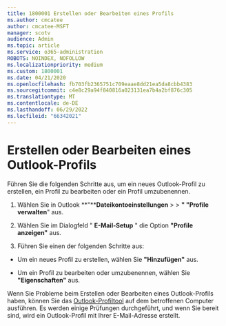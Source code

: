 ```yaml
---
title: 1800001 Erstellen oder Bearbeiten eines Profils
ms.author: cmcatee
author: cmcatee-MSFT
manager: scotv
audience: Admin
ms.topic: article
ms.service: o365-administration
ROBOTS: NOINDEX, NOFOLLOW
ms.localizationpriority: medium
ms.custom: 1800001
ms.date: 04/21/2020
ms.openlocfilehash: fb703fb2365751c709eaae8dd21ea5da8cbb4383
ms.sourcegitcommit: c4e8c29a94f840816a023131ea7b4a2bf876c305
ms.translationtype: MT
ms.contentlocale: de-DE
ms.lasthandoff: 06/29/2022
ms.locfileid: "66342021"
---
```

# <a name="create-or-edit-an-outlook-profile"></a>Erstellen oder Bearbeiten eines Outlook-Profils

Führen Sie die folgenden Schritte aus, um ein neues Outlook-Profil zu erstellen, ein Profil zu bearbeiten oder ein Profil umzubenennen.
  
1. Wählen Sie in Outlook **"****Dateikontoeinstellungen** \> \> **" "Profile verwalten**" aus.
    
2. Wählen Sie im Dialogfeld " **E-Mail-Setup** " die Option **"Profile anzeigen"** aus.
    
3. Führen Sie einen der folgenden Schritte aus:
    
  - Um ein neues Profil zu erstellen, wählen Sie **"Hinzufügen"** aus.
    
  - Um ein Profil zu bearbeiten oder umzubenennen, wählen Sie **"Eigenschaften"** aus.
    
Wenn Sie Probleme beim Erstellen oder Bearbeiten eines Outlook-Profils haben, können Sie das [Outlook-Profiltool](https://aka.ms/SaRA-OutlookSetupProfile) auf dem betroffenen Computer ausführen. Es werden einige Prüfungen durchgeführt, und wenn Sie bereit sind, wird ein Outlook-Profil mit Ihrer E-Mail-Adresse erstellt. 
  

